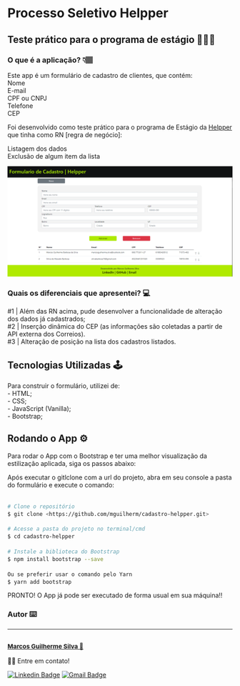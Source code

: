 <h1> Processo Seletivo Helpper  </h1>


## Teste prático para o programa de estágio 👨🏾‍💻

### O que é a aplicação? 👇🏽
<p> Este app é um formulário de cadastro de clientes, que contém: <br> Nome <br> E-mail <br> CPF ou CNPJ <br> Telefone <br> CEP <br> </p>
<p> Foi desenvolvido como teste prático para o programa de Estágio da <a href="https://helpper.com.br/">Helpper</a> que tinha como RN [regra de negócio]:</p> 
<p> Listagem dos dados <br> Exclusão de algum item da lista </p>
<img src="/img/readme.png">

### Quais os diferenciais que apresentei? 💻
<p> #1 | Além das RN acima, pude desenvolver a funcionalidade de alteração dos dados já cadastrados;<br> 
  #2 | Inserção dinâmica do CEP (as informações são coletadas a partir de API externa dos Correios). <br>
#3 | Alteração de posição na lista dos cadastros listados.</p>

## Tecnologias Utilizadas 🕹

<p> Para construir o formulário, utilizei de: <br>
  - HTML; <br>
  - CSS; <br>
  - JavaScript (Vanilla); <br>
  - Bootstrap; <br>
  </p>
  
## Rodando o App  ⚙️

<p> Para rodar o App com o Bootstrap e ter uma melhor visualização da estilização aplicada, siga os passos abaixo: </p>

<p> Após executar o gitlclone com a url do projeto, abra em seu console a pasta do formulário e execute o comando:</p>

```bash

# Clone o repositório
$ git clone <https://github.com/mguilherm/cadastro-helpper.git>

# Acesse a pasta do projeto no terminal/cmd
$ cd cadastro-helpper

# Instale a biblioteca do Bootstrap
$ npm install bootstrap --save 

Ou se preferir usar o comando pelo Yarn
$ yarn add bootstrap 
```

<p> PRONTO! O App já pode ser executado de forma usual em sua máquina!!  </p>
 
### Autor ⌨️
---
<h3><sub><b><a href="https://www.linkedin.com/in/marcos-guilherme-barbosa-da-silva" >Marcos Guilherme Silva 🚀</b></sub></h3> </a>

👋🏽 Entre em contato!

[![Linkedin Badge](https://img.shields.io/badge/-Marcos-blue?style=flat-square&logo=Linkedin&logoColor=white&link=https://www.linkedin.com/in/marcos-guilherme-barbosa-da-silva)](https://www.linkedin.com/in/marcos-guilherme-barbosa-da-silva/) 
[![Gmail Badge](https://img.shields.io/badge/-marcosguilherme.silva@outlook.com-c14438?style=flat-square&logo=Gmail&logoColor=white&link=mailto:marcosguilherme.silva@outlook.com)](mailto:marcosguilherme.silva@outlook.com)
   
